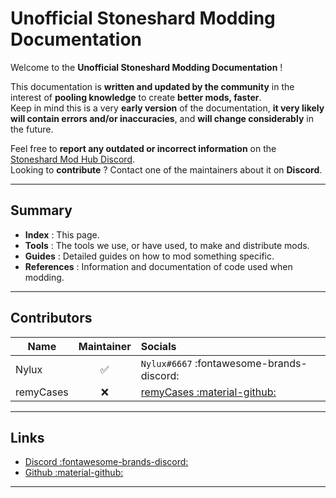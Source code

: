 # Unofficial Stoneshard Modding Documentation

Welcome to the **Unofficial Stoneshard Modding Documentation** !  

This documentation is **written and updated by the community** in the interest of **pooling knowledge** to create **better mods, faster**.  
Keep in mind this is a very **early version** of the documentation, **it very likely will contain errors and/or inaccuracies**, and **will change considerably** in the future.

Feel free to **report any outdated or incorrect information** on the [Stoneshard Mod Hub Discord](https://discord.gg/YxfRKYUuht).  
Looking to **contribute** ? Contact one of the maintainers about it on **Discord**.

---

## Summary

- **Index** : This page.
- **Tools** : The tools we use, or have used, to make and distribute mods.
- **Guides** : Detailed guides on how to mod something specific.
- **References** : Information and documentation of code used when modding.

---

## Contributors


| Name | Maintainer| Socials |
|-|:-:|:-|
| Nylux | :white_check_mark: | `Nylux#6667` :fontawesome-brands-discord: |
| remyCases | :x: | [remyCases :material-github:](https://github.com/remyCases) |

---

## Links

- [Discord :fontawesome-brands-discord:](https://discord.gg/YxfRKYUuht)
- [Github :material-github:](https://github.com/Nylux/StoneshardModding)

---
